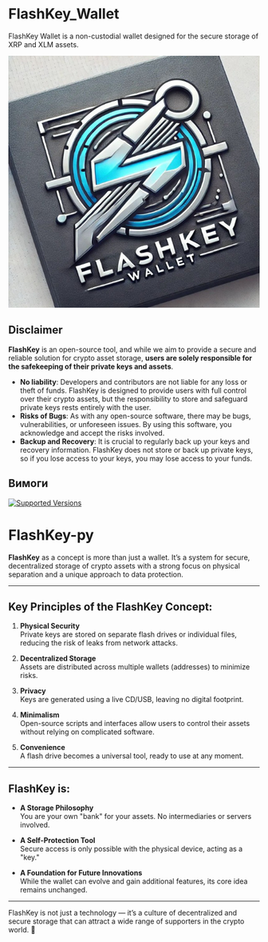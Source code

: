 # FlashKey_Wallet
FlashKey Wallet is a non-custodial wallet designed for the secure storage of XRP and XLM assets.
<p align="center">
  <img src="./flashkey.jpg" alt="Logotype">
</p>


## Disclaimer

**FlashKey** is an open-source tool, and while we aim to provide a secure and reliable solution for crypto asset storage, **users are solely responsible for the safekeeping of their private keys and assets**.

- **No liability**: Developers and contributors are not liable for any loss or theft of funds. FlashKey is designed to provide users with full control over their crypto assets, but the responsibility to store and safeguard private keys rests entirely with the user.
- **Risks of Bugs**: As with any open-source software, there may be bugs, vulnerabilities, or unforeseen issues. By using this software, you acknowledge and accept the risks involved.
- **Backup and Recovery**: It is crucial to regularly back up your keys and recovery information. FlashKey does not store or back up private keys, so if you lose access to your keys, you may lose access to your funds.

## Вимоги

[![Supported Versions](https://img.shields.io/pypi/pyversions/xrpl-py.svg)](https://pypi.org/project/xrpl-py)




# FlashKey-py

**FlashKey** as a concept is more than just a wallet. It’s a system for secure, decentralized storage of crypto assets with a strong focus on physical separation and a unique approach to data protection.

---

## Key Principles of the FlashKey Concept:

1. **Physical Security**  
   Private keys are stored on separate flash drives or individual files, reducing the risk of leaks from network attacks.

2. **Decentralized Storage**  
   Assets are distributed across multiple wallets (addresses) to minimize risks.

3. **Privacy**  
   Keys are generated using a live CD/USB, leaving no digital footprint.

4. **Minimalism**  
   Open-source scripts and interfaces allow users to control their assets without relying on complicated software.

5. **Convenience**  
   A flash drive becomes a universal tool, ready to use at any moment.

---

## FlashKey is:

- **A Storage Philosophy**  
  You are your own "bank" for your assets. No intermediaries or servers involved.

- **A Self-Protection Tool**  
  Secure access is only possible with the physical device, acting as a "key."

- **A Foundation for Future Innovations**  
  While the wallet can evolve and gain additional features, its core idea remains unchanged.

---

FlashKey is not just a technology — it’s a culture of decentralized and secure storage that can attract a wide range of supporters in the crypto world. 🌟
